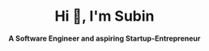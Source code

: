 ### <h1 align="center"> Hi 👋, I'm Subin </h1>

<p align="center"> <strong>A Software Engineer and aspiring Startup-Entrepreneur</strong> </p>
<!--
**deflatedDbug/deflatedDbug** is a ✨ _special_ ✨ repository because its `README.md` (this file) appears on your GitHub profile.

Here are some ideas to get you started:

- 🔭 I’m currently working on ...
- 🌱 I’m currently learning ...
- 👯 I’m looking to collaborate on ...
- 🤔 I’m looking for help with ...
- 💬 Ask me about ...
- 📫 How to reach me: ...
- 😄 Pronouns: ...
- ⚡ Fun fact: ...
-->

